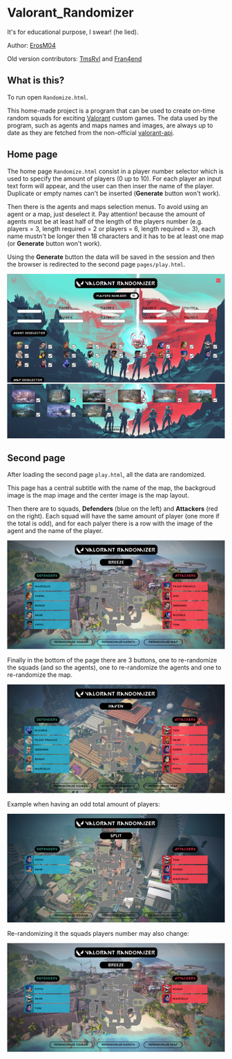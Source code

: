 # Valorant_Randomizer
It's for educational purpose, I swear! (he lied).

Author: [ErosM04](https://github.com/ErosM04)

Old version contributors: [TmsRvl](https://github.com/TmsRvl) and [Fran4end](https://github.com/Fran4end)

## What is this?
To run open ``Randomize.html``.

This home-made project is a program that can be used to create on-time random squads for exciting [Valorant](https://playvalorant.com/it-it/) custom games. The data used by the program, such as agents and maps names and images, are always up to date as they are fetched from the non-official [valorant-api](https://valorant-api.com).

## Home page
The home page ``Randomize.html`` consist in a player number selector which is used to specify the amount of players (0 up to 10). For each player an input text form will appear, and the user can then inser the name of the player. Duplicate or empty names can't be inserted (**Generate** button won't work).

Then there is the agents and maps selection menus. To avoid using an agent or a map, just deselect it. Pay attention! because the amount of agents must be at least half of the length of the players number (e.g. players = 3, length required = 2 or players = 6, length required = 3), each name mustn't be longer then 18 characters and it has to be at least one map (or **Generate** button won't work).

Using the **Generate** button the data will be saved in the session and then the browser is redirected to the second page ``pages/play.html``.

<div align='center'>
    <img src='./images/readme_images/main_page1.png'>
</div>
<div align='center'>
    <img src='./images/readme_images/main_page2.png'>
</div>

## Second page
After loading the second page ``play.html``, all the data are randomized.

This page has a central subtitle with the name of the map, the backgroud image is the map image and the center image is the map layout.

Then there are to squads, **Defenders** (blue on the left) and **Attackers** (red on the right). Each squad will have the same amount of player (one more if the total is odd), and for each palyer there is a row with the image of the agent and the name of the player.

<div align='center'>
    <img src='./images/readme_images/second_page1.png'>
</div>

Finally in the bottom of the page there are 3 buttons, one to re-randomize the squads (and so the agents), one to re-randomize the agents and one to re-randomize the map.

<div align='center'>
    <img src='./images/readme_images/second_page2.png'>
</div>

Example when having an odd total amount of players:

<div align='center'>
    <img src='./images/readme_images/second_page3.png'>
</div>

Re-randomizing it the squads players number may also change:

<div align='center'>
    <img src='./images/readme_images/second_page4.png'>
</div>
